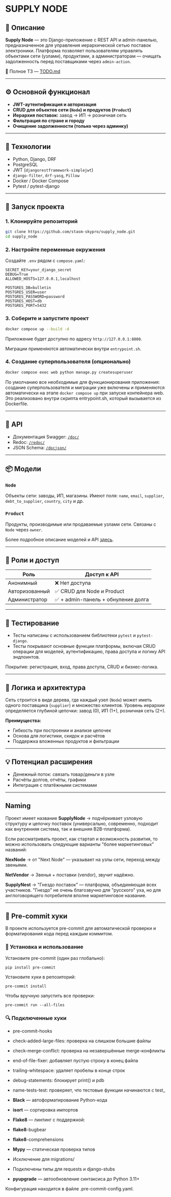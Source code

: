 # SUPPLY NODE

## 🧾 Описание

**Supply Node** — это Django-приложение с REST API и admin-панелью, предназначенное для управления иерархической сетью
поставок электроники.
Платформа позволяет пользователям управлять объектами сети (узлами), продуктами, а администраторам — очищать
задолженность перед поставщиками через `admin-action`.

📄 Полное ТЗ — [TODO.md](readme/TODO.md)

---

## ⚙️ Основной функционал

- **JWT-аутентификация и авторизация**
- **CRUD для объектов сети (`Node`) и продуктов (`Product`)**
- **Иерархия поставок:** завод → ИП → розничная сеть
- **Фильтрация по стране и городу**
- **Очищение задолженности (только через админку)**

---

## 🧱 Технологии

- Python, Django, DRF
- PostgreSQL
- JWT (`djangorestframework-simplejwt`)
- `django-filter`, `drf-yasg`, `Pillow`
- Docker / Docker Compose
- Pytest / pytest-django

---

## 🚀 Запуск проекта

### 1. Клонируйте репозиторий

```bash
git clone https://github.com/stasm-skypro/supply_node.git
cd supply_node
```

### 2. Настройте переменные окружения

Создайте `.env` рядом с `compose.yaml`:

```env
SECRET_KEY=your_django_secret
DEBUG=True
ALLOWED_HOSTS=127.0.0.1,localhost

POSTGRES_DB=bulletin
POSTGRES_USER=user
POSTGRES_PASSWORD=password
POSTGRES_HOST=db
POSTGRES_PORT=5432
```

### 3. Соберите и запустите проект

```bash
docker compose up --build -d
```

Приложение будет доступно по адресу `http://127.0.0.1:8000`.

Миграции применяются автоматически внутри `entrypoint.sh`.

### 4. Создание суперпользователя (опционально)

```bash
docker compose exec web python manage.py createsuperuser
```

По умолчанию все необходимые для функционирования приложения: создание суперпользователя и миграции уже включены и
применяются автоматически на этапе `docker compose up` при запуске контейнера web. Это реализовано внутри скрипта
entrypoint.sh, который вызывается из Dockerfile.

---

## 🔗 API

- Документация Swagger: [`/doc/`](http://127.0.0.1:8000/doc/)
- Redoc: [`/redoc/`](http://127.0.0.1:8000/redoc/)
- JSON Schema: [`/docjson/`](http://127.0.0.1:8000/docjson/)

---

## 📦 Модели

### `Node`

Объекты сети: заводы, ИП, магазины.
Имеют поля: `name`, `email`, `supplier`, `debt_to_supplier`, `country`, `city` и др.

### `Product`

Продукты, производимые или продаваемые узлами сети.
Связаны с `Node` через `owner`.

Более подробное описание моделей и API [здесь](readme/DETAILS.md).

---

## 🔐 Роли и доступ

| Роль           | Доступ к API                       |
|----------------|------------------------------------|
| Анонимный      | ❌ Нет доступа                      |
| Авторизованный | ✅ CRUD для Node и Product          |
| Администратор  | ✅ + admin-панель + обнуление долга |

---

## 🧪 Тестирование

- Тесты написаны с использованием библиотеки `pytest` и `pytest-django`.
- Тесты покрывают основные функции платформы, включая CRUD операции для моделей, аутентификацию, права доступа и логику
  API эндпоинтов.

Покрытие: регистрация, вход, права доступа, CRUD и бизнес-логика.

---

## 🧠 Логика и архитектура

Сеть строится в виде дерева, где каждый узел (`Node`) может иметь одного поставщика (`supplier`) и множество
клиентов.
Уровень иерархии определяется глубиной цепочки: завод (0), ИП (1+), розничная сеть (2+).

**Преимущества:**

- Гибкость при построении и анализе цепочек
- Основа для логистики, скидок и расчётов
- Поддержка вложенных продуктов и фильтрации

---

## 💡 Потенциал расширения

- Денежный поток: связать товар/деньги в узле
- Расчёты долгов, отчёты, графики
- Интеграция с платёжными системами

---

## Naming

Проект имеет название **SupplyNode**
→ подчёркивает узловую структуру и цепочку поставок (универсально, современно, подходит как внутренняя система, так и
внешняя B2B-платформа).

Если рассматривать проект, как стартап и возможность развития, то можно использовать следующие варианты "более
маркетинговых" названий:

**NexNode**
→ от "Next Node" — указывает на узлы сети, переход между звеньями.

**NetVendor**
→ Звенья + поставки (vendor), звучит надёжно.

**SupplyNest**
→ "Гнездо поставок" — платформа, объединяющая всех участников. "Гнездо" не очень благозвучно для "русского" уха, но для
англоговорящего потребителя вполне маркетинговое название.

---

## 🧹 Pre-commit хуки

В проекте используется pre-commit для автоматической проверки и форматирования кода перед каждым коммитом.

### 🔧 Установка и использование
Установите pre-commit (один раз глобально):

``pip install pre-commit``

Установите хуки в репозиторий:

``pre-commit install``

Чтобы вручную запустить все проверки:

``pre-commit run --all-files``

### 🔍 Подключенные хуки

- pre-commit-hooks
- check-added-large-files: проверка на слишком большие файлы
- check-merge-conflict: проверка на незавершённые merge-конфликты
- end-of-file-fixer: добавляет пустую строку в конец файла
- trailing-whitespace: удаляет пробелы в конце строк
- debug-statements: блокирует print() и pdb
- name-tests-test: проверяет, что тестовые функции начинаются с test_

- **Black** — автоформатирование Python-кода
- **isort** — сортировка импортов
- **Flake8** — линтинг с поддержкой:
- **flake8**-bugbear
- **flake8**-comprehensions
- **Mypy** — статическая проверка типов
- Исключение для migrations/
- Подключены типы для requests и django-stubs
- **pyupgrade** — автообновление синтаксиса до Python 3.11+

Конфигурация находится в файле .pre-commit-config.yaml.
